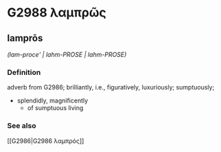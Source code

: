 # G2988 λαμπρῶς

## lamprōs

_(lam-proce' | lahm-PROSE | lahm-PROSE)_

### Definition

adverb from G2986; brilliantly, i.e., figuratively, luxuriously; sumptuously; 

- splendidly, magnificently
  - of sumptuous living

### See also

[[G2986|G2986 λαμπρός]]
